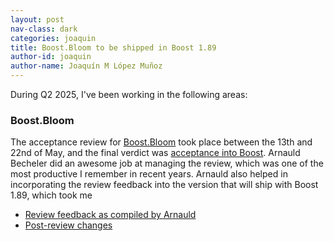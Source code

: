 ```yaml
---
layout: post
nav-class: dark
categories: joaquin
title: Boost.Bloom to be shipped in Boost 1.89
author-id: joaquin
author-name: Joaquín M López Muñoz
---
```


During Q2 2025, I've been working in the following areas:

### Boost.Bloom

The acceptance review for [Boost.Bloom](https://github.com/boostorg/bloom)
took place between the 13th and 22nd of May,
and the final verdict was [acceptance into Boost](https://lists.boost.org/archives/list/boost@lists.boost.org/message/L4X3LREHFIZXNJRL7XLMC4NPOLWXXVCA/).
Arnauld Becheler did an awesome job at managing the review, which was one of the most
productive I remember in recent years. Arnauld also helped in incorporating
the review feedback into the version that will ship with Boost 1.89, which took
me 

* [Review feedback as compiled by Arnauld](https://github.com/boostorg/bloom/issues?q=is%3Aissue%20state%3Aclosed%20author%3ABecheler)
* [Post-review changes](https://github.com/boostorg/bloom/pull/32)

